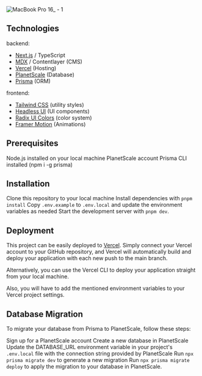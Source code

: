 ![MacBook Pro 16_ - 1](https://user-images.githubusercontent.com/23439187/230973444-631c2b5f-2da4-441d-b4b7-b25df8e90150.png)

## Technologies

backend:
- [Next.js](nextjs.org) / TypeScript
- [MDX](https://mdxjs.com) / Contentlayer (CMS)
- [Vercel](vercel.com) (Hosting)
- [PlanetScale](http://planetscale.com) (Database)
- [Prisma](https://www.prisma.io) (ORM)

frontend:
- [Tailwind CSS](https://tailwindcss.com) (utility styles)
- [Headless UI](https://headlessui.com) (UI components)
- [Radix UI Colors](https://www.radix-ui.com/colors) (color system)
- [Framer Motion](https://www.framer.com/motion/) (Animations)

## Prerequisites

Node.js installed on your local machine
PlanetScale account
Prisma CLI installed (npm i -g prisma)

## Installation

Clone this repository to your local machine
Install dependencies with `pnpm install`
Copy `.env.example` to `.env.local` and update the environment variables as needed
Start the development server with `pnpm dev`.

## Deployment

This project can be easily deployed to [Vercel](https://vercel.com/new/clone). Simply connect your Vercel account to your GitHub repository, and Vercel will automatically build and deploy your application with each new push to the main branch.

Alternatively, you can use the Vercel CLI to deploy your application straight from your local machine.

Also, you will have to add the mentioned environment variables to your Vercel project settings.

## Database Migration

To migrate your database from Prisma to PlanetScale, follow these steps:

Sign up for a PlanetScale account
Create a new database in PlanetScale
Update the DATABASE_URL environment variable in your project's `.env.local` file with the connection string provided by PlanetScale
Run `npx prisma migrate dev` to generate a new migration
Run `npx prisma migrate deploy` to apply the migration to your database in PlanetScale.